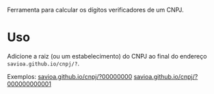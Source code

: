 Ferramenta para calcular os dígitos verificadores de um CNPJ.

# Uso

Adicione a raiz (ou um estabelecimento) do CNPJ ao final do endereço `savioa.github.io/cnpj/?`.

Exemplos: [savioa.github.io/cnpj/?00000000](https://savioa.github.io/cnpj/?00000000) [savioa.github.io/cnpj/?000000000001](https://savioa.github.io/cnpj/?000000000001)